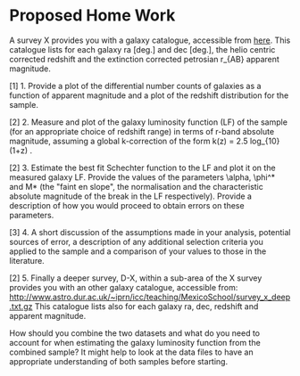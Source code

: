 # Proposed Home Work

A survey X provides you with a galaxy catalogue, accessible from 
[here](http://www.astro.dur.ac.uk/~iprn/icc/teaching/MexicoSchool/survey_x.txt.gz). This catalogue 
lists for each galaxy ra [deg.] and dec [deg.], the helio centric corrected redshift and the 
extinction corrected petrosian r_{AB} apparent magnitude.

[1] 1. Provide a plot of the differential number counts of galaxies as a function of apparent 
       magnitude and a plot of the redshift distribution for the sample.

[2] 2. Measure and plot of the galaxy luminosity function (LF) of the sample (for an appropriate 
       choice of redshift range) in terms of r-band absolute magnitude, assuming a global 
       k-correction of the form k(z) = 2.5 log_{10}(1+z) .

[2] 3. Estimate the best fit Schechter function to the LF and plot it on the measured galaxy LF. 
       Provide the values of the parameters \alpha, \phi^* and M* (the "faint en slope", the 
       normalisation and the characteristic absolute magnitude of the break in the LF 
       respectively). Provide a description of how you would proceed to obtain errors on these
       parameters.

[3] 4. A short discussion of the assumptions made in your analysis, potential sources of error, 
       a description of any additional selection criteria you applied to the sample and a 
       comparison of your values to those in the literature.

[2] 5. Finally a deeper survey, D-X, within a sub-area of the X survey provides you with an 
       other galaxy catalogue, accessible from: 
       http://www.astro.dur.ac.uk/~iprn/icc/teaching/MexicoSchool/survey_x_deep.txt.gz 
       This catalogue lists also for each galaxy ra, dec, redshift and apparent magnitude.

How should you combine the two datasets and what do you need to account for when 
estimating the galaxy luminosity function from the combined sample? It might help to look 
at the data files to have an appropriate understanding of both samples before starting.

